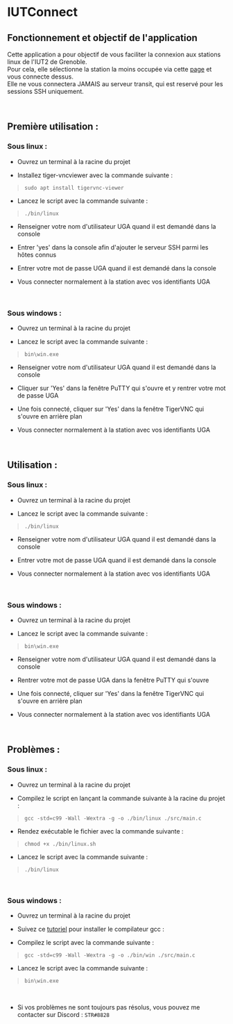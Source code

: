 # IUTConnect

## Fonctionnement et objectif de l'application
Cette application a pour objectif de vous faciliter la connexion aux stations linux de l'IUT2 de Grenoble.  
Pour cela, elle sélectionne la station la moins occupée via cette [page](https://www-info.iut2.univ-grenoble-alpes.fr/intranet/informations/cellule-info/etat-stations.php) et vous connecte dessus.  
Elle ne vous connectera JAMAIS au serveur transit, qui est reservé pour les sessions SSH uniquement.

</br>



## Première utilisation :

### Sous linux :

- Ouvrez un terminal à la racine du projet

- Installez tiger-vncviewer avec la commande suivante :  
> `sudo apt install tigervnc-viewer`

- Lancez le script avec la commande suivante :
> `./bin/linux`

- Renseigner votre nom d'utilisateur UGA quand il est demandé dans la console

- Entrer 'yes' dans la console afin d'ajouter le serveur SSH parmi les hôtes connus

- Entrer votre mot de passe UGA quand il est demandé dans la console

- Vous connecter normalement à la station avec vos identifiants UGA

</br>

### Sous windows :

- Ouvrez un terminal à la racine du projet

- Lancez le script avec la commande suivante :
> `bin\win.exe`

- Renseigner votre nom d'utilisateur UGA quand il est demandé dans la console

- Cliquer sur 'Yes' dans la fenêtre PuTTY qui s'ouvre et y rentrer votre mot de passe UGA

- Une fois connecté, cliquer sur 'Yes' dans la fenêtre TigerVNC qui s'ouvre en arrière plan

- Vous connecter normalement à la station avec vos identifiants UGA

</br>



## Utilisation :

### Sous linux :

- Ouvrez un terminal à la racine du projet

- Lancez le script avec la commande suivante :
> `./bin/linux`

- Renseigner votre nom d'utilisateur UGA quand il est demandé dans la console

- Entrer votre mot de passe UGA quand il est demandé dans la console

- Vous connecter normalement à la station avec vos identifiants UGA

</br>

### Sous windows :

- Ouvrez un terminal à la racine du projet

- Lancez le script avec la commande suivante :
> `bin\win.exe`

- Renseigner votre nom d'utilisateur UGA quand il est demandé dans la console

- Rentrer votre mot de passe UGA dans la fenêtre PuTTY qui s'ouvre

- Une fois connecté, cliquer sur 'Yes' dans la fenêtre TigerVNC qui s'ouvre en arrière plan

- Vous connecter normalement à la station avec vos identifiants UGA

</br>



## Problèmes :

### Sous linux :

- Ouvrez un terminal à la racine du projet

- Compilez le script en lançant la commande suivante à la racine du projet :
> `gcc -std=c99 -Wall -Wextra -g -o ./bin/linux ./src/main.c`

- Rendez exécutable le fichier avec la commande suivante :
> `chmod +x ./bin/linux.sh`

- Lancez le script avec la commande suivante :
> `./bin/linux`

</br>

### Sous windows :

- Ouvrez un terminal à la racine du projet

- Suivez ce [tutoriel](https://fr.wikihow.com/compiler-un-programme-en-C-avec-le-compilateur-GNU-GCC#Utiliser-MinGW-sous-Windows) pour installer le compilateur gcc :

- Compilez le script avec la commande suivante :
> `gcc -std=c99 -Wall -Wextra -g -o ./bin/win ./src/main.c`

- Lancez le script avec la commande suivante :
> `bin\win.exe`

</br>

- Si vos problèmes ne sont toujours pas résolus, vous pouvez me contacter sur Discord : `STR#8828`